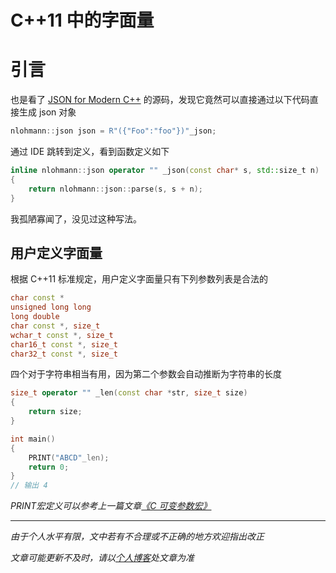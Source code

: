 # C++11 中的字面量

# 引言

也是看了 [JSON for Modern C++](https://github.com/nlohmann/json) 的源码，发现它竟然可以直接通过以下代码直接生成 json 对象

```cpp
nlohmann::json json = R"({"Foo":"foo"})"_json;
```

通过 IDE 跳转到定义，看到函数定义如下

```cpp
inline nlohmann::json operator "" _json(const char* s, std::size_t n)
{
    return nlohmann::json::parse(s, s + n);
}
```

我孤陋寡闻了，没见过这种写法。



## 用户定义字面量

根据 C++11 标准规定，用户定义字面量只有下列参数列表是合法的

```cpp
char const *
unsigned long long
long double
char const *, size_t
wchar_t const *, size_t
char16_t const *, size_t
char32_t const *, size_t
```

四个对于字符串相当有用，因为第二个参数会自动推断为字符串的长度

```cpp
size_t operator "" _len(const char *str, size_t size)
{
    return size;
}

int main()
{
    PRINT("ABCD"_len);
    return 0;
}
// 输出 4
```

*PRINT宏定义可以参考上一篇文章[《C 可变参数宏》](003_可变参数宏.md)*






***
*由于个人水平有限，文中若有不合理或不正确的地方欢迎指出改正*

*文章可能更新不及时，请以[个人博客](https://zcteo.top/)处文章为准*

